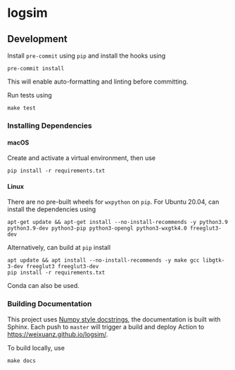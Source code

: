# logsim

## Development

Install `pre-commit` using `pip` and install the hooks using
```shell
pre-commit install
```
This will enable auto-formatting and linting before committing.

Run tests using
```shell
make test
```

### Installing Dependencies

#### macOS

Create and activate a virtual environment, then use
```shell
pip install -r requirements.txt
```

#### Linux

There are no pre-built wheels for `wxpython` on `pip`. For Ubuntu 20.04, can install the dependencies using
```shell
apt-get update && apt-get install --no-install-recommends -y python3.9 python3.9-dev python3-pip python3-opengl python3-wxgtk4.0 freeglut3-dev
```
Alternatively, can build at `pip` install
```shell
apt update && apt install --no-install-recommends -y make gcc libgtk-3-dev freeglut3 freeglut3-dev
pip install -r requirements.txt
```
Conda can also be used.


### Building Documentation

This project uses [Numpy style docstrings](https://numpydoc.readthedocs.io/en/latest/format.html#docstring-standard),
the documentation is built with Sphinx.
Each push to `master` will trigger a build and deploy Action to https://weixuanz.github.io/logsim/.

To build locally, use

```shell
make docs
```
